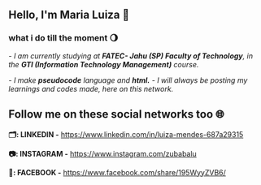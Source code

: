 ## Hello, I'm Maria Luiza 👋

### what i do till the moment 🌖

*- I am currently studying at **FATEC- Jahu (SP) Faculty of Technology**, in the **GTI (Information Technology Management)** course.*

*- I make **pseudocode** language and **html.***
*- I will always be posting my learnings and codes made, here on this network.*
## Follow me on these social networks too 🌐 

**🗂️: LINKEDIN -** https://www.linkedin.com/in/luiza-mendes-687a29315

**📷: INSTAGRAM -** https://www.instagram.com/zubabalu

**📘: FACEBOOK -** https://www.facebook.com/share/195WyyZVB6/

